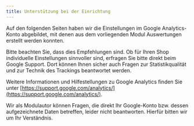 ```yaml
---
title: Unterstützung bei der Einrichtung
---
```


Auf den folgenden Seiten haben wir die Einstellungen im Google Analytics-Konto abgebildet, mit denen aus dem vorliegenden Modul Auswertungen erstellt werden konnten.
 
Bitte beachten Sie, dass dies Empfehlungen sind. Ob für Ihren Shop individuelle Einstellungen sinnvoller sind, erfragen Sie bitte direkt beim Google Support. Dort können Ihnen sicher auch Fragen zur Statistikqualität und zur Technik des Trackings beantwortet werden.
  
Weitere Informationen und Hilfestellungen zu Google Analytics finden Sie unter [https://support.google.com/analytics/](https://support.google.com/analytics/). 

Wir als Modulautor können Fragen, die direkt Ihr Google-Konto bzw. dessen aufgezeichnete Daten betreffen, leider nicht beantworten. Hierfür bitten wir um Ihr Verständnis.
